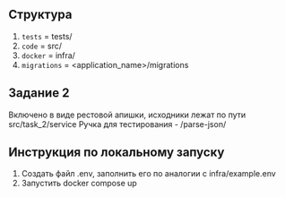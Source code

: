 ## Структура
1. `tests` = tests/
2. `code` = src/
3. `docker` = infra/
4. `migrations` = <application_name>/migrations

## Задание 2

Включено в виде рестовой апишки, исходники лежат по пути src/task_2/service
Ручка для тестирования - <host>/parse-json/

## Инструкция по локальному запуску
1. Создать файл .env, заполнить его по аналогии с infra/example.env
2. Запустить docker compose up
